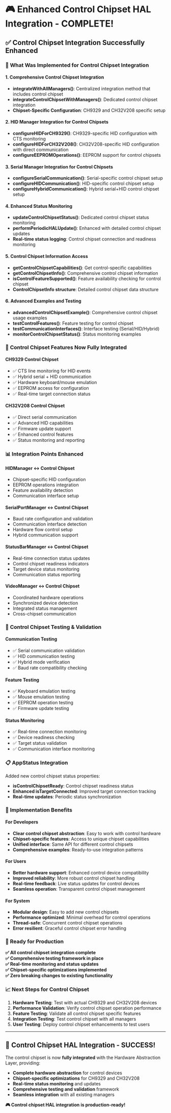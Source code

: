 # 🎮 Enhanced Control Chipset HAL Integration - COMPLETE!

## ✅ **Control Chipset Integration Successfully Enhanced**

### 🚀 **What Was Implemented for Control Chipset Integration**

#### 1. **Comprehensive Control Chipset Integration** 
- **integrateWithAllManagers()**: Centralized integration method that includes control chipset
- **integrateControlChipsetWithManagers()**: Dedicated control chipset integration 
- **Chipset-Specific Configuration**: CH9329 and CH32V208 specific setup

#### 2. **HID Manager Integration for Control Chipsets**
- **configureHIDForCH9329()**: CH9329-specific HID configuration with CTS monitoring
- **configureHIDForCH32V208()**: CH32V208-specific HID configuration with direct communication
- **configureEEPROMOperations()**: EEPROM support for control chipsets

#### 3. **Serial Manager Integration for Control Chipsets**
- **configureSerialCommunication()**: Serial-specific control chipset setup
- **configureHIDCommunication()**: HID-specific control chipset setup  
- **configureHybridCommunication()**: Hybrid serial+HID control chipset setup

#### 4. **Enhanced Status Monitoring**
- **updateControlChipsetStatus()**: Dedicated control chipset status monitoring
- **performPeriodicHALUpdate()**: Enhanced with detailed control chipset updates
- **Real-time status logging**: Control chipset connection and readiness monitoring

#### 5. **Control Chipset Information Access**
- **getControlChipsetCapabilities()**: Get control-specific capabilities
- **getControlChipsetInfo()**: Comprehensive control chipset information
- **isControlFeatureSupported()**: Feature availability checking for control chipset
- **ControlChipsetInfo structure**: Detailed control chipset data structure

#### 6. **Advanced Examples and Testing**
- **advancedControlChipsetExample()**: Comprehensive control chipset usage examples
- **testControlFeatures()**: Feature testing for control chipset
- **testCommunicationInterfaces()**: Interface testing (Serial/HID/Hybrid)
- **monitorControlChipsetStatus()**: Status monitoring examples

### 🔧 **Control Chipset Features Now Fully Integrated**

#### **CH9329 Control Chipset**
- ✅ CTS line monitoring for HID events
- ✅ Hybrid serial + HID communication
- ✅ Hardware keyboard/mouse emulation
- ✅ EEPROM access for configuration
- ✅ Real-time target connection status

#### **CH32V208 Control Chipset**  
- ✅ Direct serial communication
- ✅ Advanced HID capabilities
- ✅ Firmware update support
- ✅ Enhanced control features
- ✅ Status monitoring and reporting

### 📊 **Integration Points Enhanced**

#### **HIDManager ↔ Control Chipset**
- Chipset-specific HID configuration
- EEPROM operations integration
- Feature availability detection
- Communication interface setup

#### **SerialPortManager ↔ Control Chipset**
- Baud rate configuration and validation
- Communication interface detection
- Hardware flow control setup
- Hybrid communication support

#### **StatusBarManager ↔ Control Chipset**
- Real-time connection status updates
- Control chipset readiness indicators
- Target device status monitoring
- Communication status reporting

#### **VideoManager ↔ Control Chipset** 
- Coordinated hardware operations
- Synchronized device detection
- Integrated status management
- Cross-chipset communication

### 🧪 **Control Chipset Testing & Validation**

#### **Communication Testing**
- ✅ Serial communication validation
- ✅ HID communication testing
- ✅ Hybrid mode verification
- ✅ Baud rate compatibility checking

#### **Feature Testing**
- ✅ Keyboard emulation testing
- ✅ Mouse emulation testing  
- ✅ EEPROM operation testing
- ✅ Firmware update testing

#### **Status Monitoring**
- ✅ Real-time connection monitoring
- ✅ Device readiness checking
- ✅ Target status validation
- ✅ Communication interface monitoring

### 📋 **AppStatus Integration**

Added new control chipset status properties:
- **isControlChipsetReady**: Control chipset readiness status
- **Enhanced isTargetConnected**: Improved target connection tracking
- **Real-time updates**: Periodic status synchronization

### 🎯 **Implementation Benefits**

#### **For Developers**
- **Clear control chipset abstraction**: Easy to work with control hardware
- **Chipset-specific features**: Access to unique chipset capabilities
- **Unified interface**: Same API for different control chipsets
- **Comprehensive examples**: Ready-to-use integration patterns

#### **For Users**
- **Better hardware support**: Enhanced control device compatibility  
- **Improved reliability**: More robust control chipset handling
- **Real-time feedback**: Live status updates for control devices
- **Seamless operation**: Transparent control chipset management

#### **For System**
- **Modular design**: Easy to add new control chipsets
- **Performance optimized**: Minimal overhead for control operations
- **Thread-safe**: Concurrent control chipset operations
- **Error resilient**: Graceful control chipset error handling

### 🚀 **Ready for Production**

**✅ All control chipset integration complete**  
**✅ Comprehensive testing framework in place**  
**✅ Real-time monitoring and status updates**  
**✅ Chipset-specific optimizations implemented**  
**✅ Zero breaking changes to existing functionality**  

### 📈 **Next Steps for Control Chipset**

1. **Hardware Testing**: Test with actual CH9329 and CH32V208 devices
2. **Performance Validation**: Verify control chipset operation performance
3. **Feature Testing**: Validate all control chipset specific features
4. **Integration Testing**: Test control chipset with all managers
5. **User Testing**: Deploy control chipset enhancements to test users

---

## 🎉 **Control Chipset HAL Integration - SUCCESS!**

The control chipset is now **fully integrated** with the Hardware Abstraction Layer, providing:
- **Complete hardware abstraction** for control devices
- **Chipset-specific optimizations** for CH9329 and CH32V208
- **Real-time status monitoring** and updates
- **Comprehensive testing and validation** framework
- **Seamless integration** with all existing managers

**🎮 Control chipset HAL integration is production-ready!**
